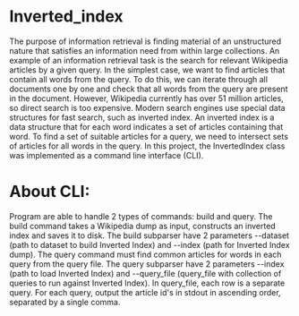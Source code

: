 # Inverted_index
The purpose of information retrieval is finding material of an unstructured nature that satisfies an information need from within large collections. An example of an information retrieval task is the search for relevant Wikipedia articles by a given query. In the simplest case, we want to find articles that contain all words from the query. To do this, we can iterate through all documents one by one and check that all words from the query are present in the document. However, Wikipedia currently has over 51 million articles, so direct search is too expensive.
Modern search engines use special data structures for fast search, such as inverted index. An inverted index is a data structure that for each word indicates a set of articles containing that word. To find a set of suitable articles for a query, we need to intersect sets of articles for all words in the query.
In this project, the InvertedIndex class was implemented as a command line interface (CLI).
# About CLI:
Program are able to handle 2 types of commands: build and query.
The build command takes a Wikipedia dump as input, constructs an inverted index and saves it to disk. The build subparser have 2 parameters --dataset (path to dataset to build Inverted Index) and --index (path for Inverted Index dump).
The query command must find common articles for words in each query from the query file. The query subparser have 2 parameters --index (path to load Inverted Index) and --query_file (query_file with collection of queries to run against
Inverted Index). In query_file, each row is a separate query. For each query, output the article id's in stdout in ascending order, separated by a single comma.
